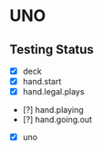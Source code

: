 # UNO

## Testing Status

- [X] deck
- [X] hand.start
- [X] hand.legal.plays
- [?] hand.playing
- [?] hand.going.out
- [X] uno
